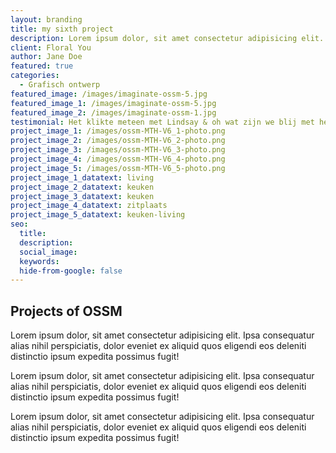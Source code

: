 ```yaml
---
layout: branding
title: my sixth project
description: Lorem ipsum dolor, sit amet consectetur adipisicing elit. Ipsa consequatur alias nihil perspiciatis.
client: Floral You
author: Jane Doe
featured: true
categories: 
  - Grafisch ontwerp
featured_image: /images/imaginate-ossm-5.jpg
featured_image_1: /images/imaginate-ossm-5.jpg
featured_image_2: /images/imaginate-ossm-1.jpg
testimonial: Het klikte meteen met Lindsay & oh wat zijn we blij met het resultaat
project_image_1: /images/ossm-MTH-V6_1-photo.png
project_image_2: /images/ossm-MTH-V6_2-photo.png
project_image_3: /images/ossm-MTH-V6_3-photo.png
project_image_4: /images/ossm-MTH-V6_4-photo.png
project_image_5: /images/ossm-MTH-V6_5-photo.png
project_image_1_datatext: living
project_image_2_datatext: keuken
project_image_3_datatext: keuken
project_image_4_datatext: zitplaats
project_image_5_datatext: keuken-living
seo:
  title:
  description: 
  social_image:
  keywords:
  hide-from-google: false
---
```


## Projects of OSSM
Lorem ipsum dolor, sit amet consectetur adipisicing elit. Ipsa consequatur alias nihil perspiciatis, dolor eveniet ex aliquid quos eligendi eos deleniti distinctio ipsum expedita possimus fugit!

Lorem ipsum dolor, sit amet consectetur adipisicing elit. Ipsa consequatur alias nihil perspiciatis, dolor eveniet ex aliquid quos eligendi eos deleniti distinctio ipsum expedita possimus fugit!

Lorem ipsum dolor, sit amet consectetur adipisicing elit. Ipsa consequatur alias nihil perspiciatis, dolor eveniet ex aliquid quos eligendi eos deleniti distinctio ipsum expedita possimus fugit!